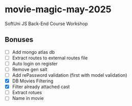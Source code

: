 # movie-magic-may-2025
SoftUni JS Back-End Course Workshop

## Bonuses
 - [ ] Add mongo atlas db
 - [ ] Extract routes to external routes file
 - [ ] Auto login on register
 - [ ] Remove gen salt
 - [ ] Add rePassword validation (first with model validation)
 - [x] DB Movies Filtering
 - [x] Filter already attached cast
 - [ ] Extract rotues
 - [ ] Name in movie
